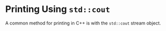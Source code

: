 # Printing Using `std::cout`

A common method for printing in C++ is with the `std::cout` stream object.
